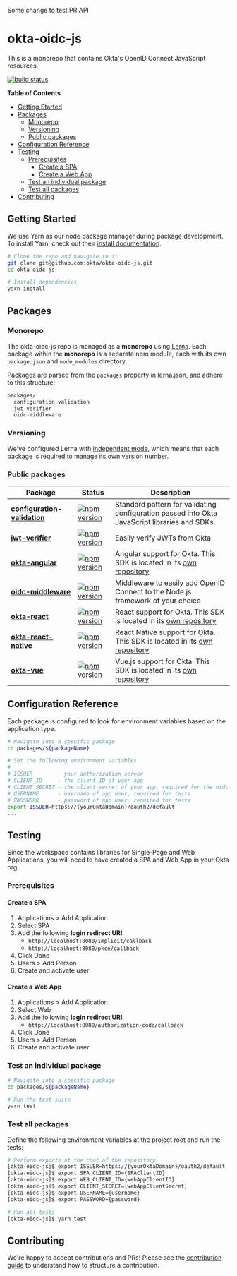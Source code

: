 Some change to test PR API
# okta-oidc-js
This is a monorepo that contains Okta's OpenID Connect JavaScript resources.

[![build status](https://img.shields.io/travis/okta/okta-oidc-js/master.svg?style=flat-square)](https://travis-ci.org/okta/okta-oidc-js)

**Table of Contents**

- [Getting Started](#getting-started)
- [Packages](#packages)
  - [Monorepo](#monorepo)
  - [Versioning](#versioning)
  - [Public packages](#public-packages)
- [Configuration Reference](#configuration-reference)
- [Testing](#testing)
  - [Prerequisites](#prerequisites)
    - [Create a SPA](#create-a-spa)
    - [Create a Web App](#create-a-web-app)
  - [Test an individual package](#test-an-individual-package)
  - [Test all packages](#test-all-packages)
- [Contributing](#contributing)

## Getting Started

We use Yarn as our node package manager during package development. To install Yarn, check out their [install documentation](https://yarnpkg.com/en/docs/install).

```bash
# Clone the repo and navigate to it
git clone git@github.com:okta/okta-oidc-js.git
cd okta-oidc-js

# Install dependencies
yarn install
```

## Packages

### Monorepo

The okta-oidc-js repo is managed as a **monorepo** using [Lerna](https://lernajs.io/). Each package within the **monorepo** is a separate npm module, each with its own `package.json` and `node_modules` directory.

Packages are parsed from the `packages` property in [lerna.json](lerna.json), and adhere to this structure:

```bash
packages/
  configuration-validation
  jwt-verifier
  oidc-middleware
```

### Versioning

We've configured Lerna with [independent mode](https://github.com/lerna/lerna/#independent-mode---independent), which means that each package is required to manage its own version number.

### Public packages

| Package                                                            | Status                                                                                                                                                            | Description                                                                                   |
|--------------------------------------------------------------------|-------------------------------------------------------------------------------------------------------------------------------------------------------------------|-----------------------------------------------------------------------------------------------|
| [**configuration-validation**](/packages/configuration-validation) | [![npm version](https://img.shields.io/npm/v/@okta/configuration-validation.svg?style=flat-square)](https://www.npmjs.com/package/@okta/configuration-validation) | Standard pattern for validating configuration passed into Okta JavaScript libraries and SDKs. |
| [**jwt-verifier**](/packages/jwt-verifier)                         | [![npm version](https://img.shields.io/npm/v/@okta/jwt-verifier.svg?style=flat-square)](https://www.npmjs.com/package/@okta/jwt-verifier)                         | Easily verify JWTs from Okta                                                                  |
| [**okta-angular**](https://github.com/okta/okta-angular)                         | [![npm version](https://img.shields.io/npm/v/@okta/okta-angular.svg?style=flat-square)](https://www.npmjs.com/package/@okta/okta-angular)                         | Angular support for Okta. This SDK is located in its [own repository](https://github.com/okta/okta-angular)                                                                      |
| [**oidc-middleware**](/packages/oidc-middleware)                   | [![npm version](https://img.shields.io/npm/v/@okta/oidc-middleware.svg?style=flat-square)](https://www.npmjs.com/package/@okta/oidc-middleware)                   | Middleware to easily add OpenID Connect to the Node.js framework of your choice               |
| [**okta-react**](https://github.com/okta/okta-react)                             | [![npm version](https://img.shields.io/npm/v/@okta/okta-react.svg?style=flat-square)](https://www.npmjs.com/package/@okta/okta-react)                             | React support for Okta. This SDK is located in its [own repository](https://github.com/okta/okta-react)                                                                        |
| [**okta-react-native**](https://github.com/okta/okta-react-native)               | [![npm version](https://img.shields.io/npm/v/@okta/okta-react-native.svg?style=flat-square)](https://www.npmjs.com/package/@okta/okta-react-native)               | React Native support for Okta. This SDK is located in its [own repository](https://github.com/okta/okta-react-native)                                                                 |
| [**okta-vue**](https://github.com/okta/okta-vue)                                 | [![npm version](https://img.shields.io/npm/v/@okta/okta-vue.svg?style=flat-square)](https://www.npmjs.com/package/@okta/okta-vue)                                 | Vue.js support for Okta. This SDK is located in its [own repository](https://github.com/okta/okta-vue)                                                                     |

## Configuration Reference

Each package is configured to look for environment variables based on the application type.

```bash
# Navigate into a specific package
cd packages/${packageName}

# Set the following environment variables
#
# ISSUER        - your authorization server
# CLIENT_ID     - the client ID of your app
# CLIENT_SECRET - the client secret of your app, required for the oidc-middleware package
# USERNAME      - username of app user, required for tests
# PASSWORD      - password of app user, required for tests
export ISSUER=https://{yourOktaDomain}/oauth2/default
...
```

## Testing

Since the workspace contains libraries for Single-Page and Web Applications, you will need to have created a SPA and Web App in your Okta org.

### Prerequisites

#### Create a SPA

1. Applications > Add Application
2. Select SPA
3. Add the following **login redirect URI**:
    - `http://localhost:8080/implicit/callback`
    - `http://localhost:8080/pkce/callback`
4. Click Done
5. Users > Add Person
6. Create and activate user

#### Create a Web App

1. Applications > Add Application
2. Select Web
3. Add the following **login redirect URI**:
    - `http://localhost:8080/authorization-code/callback`
4. Click Done
5. Users > Add Person
6. Create and activate user

### Test an individual package

```bash
# Navigate into a specific package
cd packages/${packageName}

# Run the test suite
yarn test
```

### Test all packages

Define the following environment variables at the project root and run the tests:

```bash
# Perform exports at the root of the repository
[okta-oidc-js]$ export ISSUER=https://{yourOktaDomain}/oauth2/default
[okta-oidc-js]$ export SPA_CLIENT_ID={SPAClientID}
[okta-oidc-js]$ export WEB_CLIENT_ID={webAppClientID}
[okta-oidc-js]$ export CLIENT_SECRET={webAppClientSecret}
[okta-oidc-js]$ export USERNAME={username}
[okta-oidc-js]$ export PASSWORD={password}

# Run all tests
[okta-oidc-js]$ yarn test
```

## Contributing

We're happy to accept contributions and PRs! Please see the [contribution guide](/CONTRIBUTING.md) to understand how to structure a contribution.
